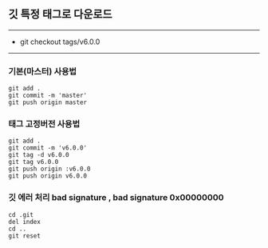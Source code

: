 ## 깃 특정 태그로 다운로드

---

- git checkout tags/v6.0.0

---

### 기본(마스터) 사용법

```
git add .
git commit -m 'master'
git push origin master
```

### 태그 고정버전 사용법
```
git add .
git commit -m 'v6.0.0'
git tag -d v6.0.0
git tag v6.0.0
git push origin :v6.0.0
git push origin v6.0.0
```

### 깃 에러 처리 bad signature ,  bad signature 0x00000000
```
cd .git
del index
cd ..
git reset
```